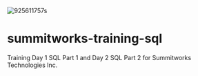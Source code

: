 ![925611757s](https://user-images.githubusercontent.com/55994508/83580991-31f75880-a503-11ea-9d61-2e92d0e3c0d5.jpg)
# summitworks-training-sql
Training Day 1 SQL Part 1 and Day 2 SQL Part 2 for Summitworks Technologies Inc.
